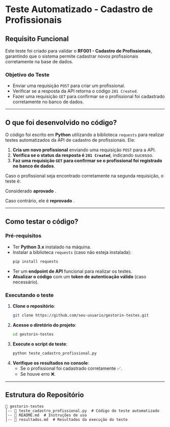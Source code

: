 # Teste Automatizado - Cadastro de Profissionais

## Requisito Funcional
Este teste foi criado para validar o **RF001 - Cadastro de Profissionais**, garantindo que o sistema permite cadastrar novos profissionais corretamente na base de dados.

### **Objetivo do Teste**
- Enviar uma requisição `POST` para criar um profissional.
- Verificar se a resposta da API retorna o código `201 Created`.
- Fazer uma requisição `GET` para confirmar se o profissional foi cadastrado corretamente no banco de dados.

---

## O que foi desenvolvido no código?
O código foi escrito em **Python** utilizando a biblioteca `requests` para realizar testes automatizados da API de cadastro de profissionais. Ele:

1. **Cria um novo profissional** enviando uma requisição `POST` para a API.
2. **Verifica se o status da resposta é `201 Created`**, indicando sucesso.
3. **Faz uma requisição `GET` para confirmar se o profissional foi registrado no banco de dados**.

Caso o profissional seja encontrado corretamente na segunda requisição, o teste é:

Considerado **aprovado** .

Caso contrário, ele é **reprovado** .

---

## Como testar o código?

### **Pré-requisitos**
- Ter **Python 3.x** instalado na máquina.
- Instalar a biblioteca `requests` (caso não esteja instalada):
  ```sh
  pip install requests
  ```
- Ter um **endpoint de API** funcional para realizar os testes.
- **Atualizar o código** com um **token de autenticação válido** (caso necessário).

### **Executando o teste**
1. **Clone o repositório**:
   ```sh
   git clone https://github.com/seu-usuario/gestorin-testes.git
   ```
2. **Acesse o diretório do projeto**:
   ```sh
   cd gestorin-testes
   ```
3. **Execute o script de teste**:
   ```sh
   python teste_cadastro_profissional.py
   ```
4. **Verifique os resultados no console**:
   - Se o profissional foi cadastrado corretamente ✅.
   - Se houve erro ❌.

---

## Estrutura do Repositório
```
📂 gestorin-testes
│-- 📄 teste_cadastro_profissional.py  # Código do teste automatizado
│-- 📄 README.md  # Instruções de uso
│-- 📄 resultados.md  # Resultados da execução do teste
